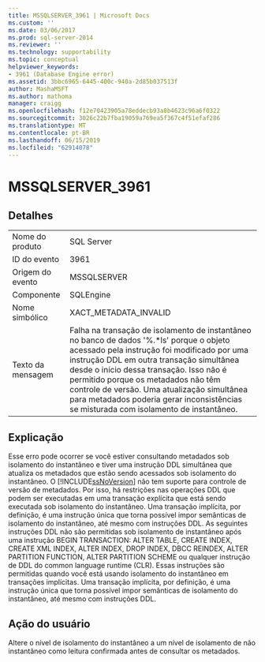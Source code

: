 ```yaml
---
title: MSSQLSERVER_3961 | Microsoft Docs
ms.custom: ''
ms.date: 03/06/2017
ms.prod: sql-server-2014
ms.reviewer: ''
ms.technology: supportability
ms.topic: conceptual
helpviewer_keywords:
- 3961 (Database Engine error)
ms.assetid: 3bbc6965-6445-400c-940a-2d85b037513f
author: MashaMSFT
ms.author: mathoma
manager: craigg
ms.openlocfilehash: f12e70423905a78eddecb93a8b4623c96a6f0322
ms.sourcegitcommit: 3026c22b7fba19059a769ea5f367c4f51efaf286
ms.translationtype: MT
ms.contentlocale: pt-BR
ms.lasthandoff: 06/15/2019
ms.locfileid: "62914078"
---
```

# <a name="mssqlserver3961"></a>MSSQLSERVER_3961
    
## <a name="details"></a>Detalhes  
  
|||  
|-|-|  
|Nome do produto|SQL Server|  
|ID do evento|3961|  
|Origem do evento|MSSQLSERVER|  
|Componente|SQLEngine|  
|Nome simbólico|XACT_METADATA_INVALID|  
|Texto da mensagem|Falha na transação de isolamento de instantâneo no banco de dados '%.*ls' porque o objeto acessado pela instrução foi modificado por uma instrução DDL em outra transação simultânea desde o início dessa transação.  Isso não é permitido porque os metadados não têm controle de versão. Uma atualização simultânea para metadados poderia gerar inconsistências se misturada com isolamento de instantâneo.|  
  
## <a name="explanation"></a>Explicação  
 Esse erro pode ocorrer se você estiver consultando metadados sob isolamento do instantâneo e tiver uma instrução DDL simultânea que atualiza os metadados que estão sendo acessados sob isolamento do instantâneo. O [!INCLUDE[ssNoVersion](../../includes/ssnoversion-md.md)] não tem suporte para controle de versão de metadados. Por isso, há restrições nas operações DDL que podem ser executadas em uma transação explícita que está sendo executada sob isolamento do instantâneo. Uma transação implícita, por definição, é uma instrução única que torna possível impor semânticas de isolamento do instantâneo, até mesmo com instruções DDL. As seguintes instruções DDL não são permitidas sob isolamento de instantâneo após uma instrução BEGIN TRANSACTION: ALTER TABLE, CREATE INDEX, CREATE XML INDEX, ALTER INDEX, DROP INDEX, DBCC REINDEX, ALTER PARTITION FUNCTION, ALTER PARTITION SCHEME ou qualquer instrução de DDL do common language runtime (CLR). Essas instruções são permitidas quando você está usando isolamento do instantâneo em transações implícitas. Uma transação implícita, por definição, é uma instrução única que torna possível impor semânticas de isolamento do instantâneo, até mesmo com instruções DDL.  
  
## <a name="user-action"></a>Ação do usuário  
 Altere o nível de isolamento do instantâneo a um nível de isolamento de não instantâneo como leitura confirmada antes de consultar os metadados.  
  
  
